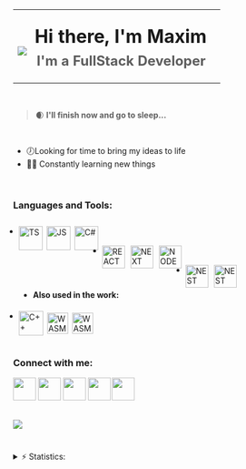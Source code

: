


<table style="border: none">
<th style="padding-top: 20px; border: none" >

![](https://res.cloudinary.com/dmj1kropp/image/upload/c_scale,w_90/v1684664730/emojibest_com_AnimatedSticker_aeou1k.gif)
    
</th>

<th style="border: none" >
    <summary style="margin: -20px 0px 0px 0px; list-style: none;">
        <h1 style="list-style: none; border: none; margin-left: -2px; line-height: 1.1">
            Hi there, I'm Maxim
        </h1>
        <h2 style="opacity: 0.7; margin-top: -10px">
            I'm a <span style="font-weight: 700">FullStack</span> Developer
        </h2>
    </summary>
<th>

</table>


<br>

 >🌒 <strong>I'll finish now and go to sleep...</strong>

<br>

<ul>
    <li>🕖Looking for time to bring my ideas to life</li>
    <li>👩‍💻 Constantly learning new things</li>
   
</ul>
<br>

### <strong>Languages and Tools:</strong>
<ul style="list-style-image: url('https://res.cloudinary.com/dmj1kropp/image/upload/v1646356077/Rectangle_35_zgadyp.png');
background: url('https://res.cloudinary.com/dmj1kropp/image/upload/v1646356704/Mask_group_z3bwz4.svg');
background-size: cover;
padding: 10px">
<li>
    <img align="left" alt="TS" width="42px" src="https://res.cloudinary.com/dmj1kropp/image/upload/v1684667374/Tools/icons8-typescript-144_krxkub.svg" style="margin-right:7px; "/>
    <img align="left" alt="JS" width="42px" src="https://res.cloudinary.com/dmj1kropp/image/upload/v1684667472/Tools/icons8-js-144_hxmxg7.png"
    style="margin-right:7px; "/>
    <img align="left" alt="C#" width="42px" src="https://res.cloudinary.com/dmj1kropp/image/upload/v1646352172/svgviewer-output_3_olfo08.svg"
    style="margin-right:7px; "/>
</li>

<br>
<li>
    <img align="left" alt="REACT" width="40px" src="https://res.cloudinary.com/dmj1kropp/image/upload/v1646351806/svgviewer-output_1_ud7uof.svg" style="margin-right:10px; "/>
    <img align="left" alt="NEXT" width="40px" src="https://res.cloudinary.com/dmj1kropp/image/upload/v1646350838/main-qimg-744f96b18fb3ef81b05512d78b679e25_ehic2m.png"
    style="margin-right:10px; "/>
        <img align="left" alt="NODE" width="40px" src="https://res.cloudinary.com/dmj1kropp/image/upload/v1684669924/Tools/5968322_ypu96i.png" style="margin-right:7px;"/>
</li>
<br>

<li>
    <img align="left" alt="NEST" width="40px" src="https://res.cloudinary.com/dmj1kropp/image/upload/v1684670020/Tools/NestJS.svg_jwnhr2.png"
    style="margin-right:10px; "/>
    <img align="left" alt="NEST" width="40px" src="https://res.cloudinary.com/dmj1kropp/image/upload/v1684670134/Tools/Microsoft_.NET_logo.svg_m0x5nr.png"
    style="margin-right:10px; "/>
</li>
<br>

<li style="
    list-style: disc;
    margin: 10px 0px 20px 25px
">
    <b>Also used in the work:</b>
</li>

<li>
    <img align="left" alt="C++" width="43px" src="https://res.cloudinary.com/dmj1kropp/image/upload/v1684668422/Tools/icons8-c_w2vxrs.svg"
    style="margin-right:7px; "/>
    <img align="left" alt="WASM" width="37px" src="https://res.cloudinary.com/dmj1kropp/image/upload/v1684668586/Tools/1200px-WebAssembly_Logo.svg_nari9s.png"
    style="margin-right:7px; margin-top: 3px"/>
    <img align="left" alt="WASM" width="37px" src="https://res.cloudinary.com/dmj1kropp/image/upload/v1684670902/Tools/free-djangoproject-2752208-2285025_iksgcw.webp"
    style="margin-right:7px; margin-top: 3px"/>
</li>

</ul>
<br>


### <strong>Connect with me:</strong>
[<img src="https://res.cloudinary.com/dmj1kropp/image/upload/v1646353669/svgviewer-output_6_n0tjjz.svg" width="40px" styles="">][telegram]
[<img src="https://res.cloudinary.com/dmj1kropp/image/upload/v1646354531/svgviewer-output_8_1_1_fxpuoa.svg" width="40px" styles="">][instagram]
[<img src="https://res.cloudinary.com/dmj1kropp/image/upload/v1646354199/svgviewer-output_7_1_iojifg.svg" width="40px" styles="">][vk]
[<img src="https://res.cloudinary.com/dmj1kropp/image/upload/v1646354666/svgviewer-output_9_1_eh2qit.png" width="40px" styles="">][linkedin]
[<img src="https://res.cloudinary.com/dmj1kropp/image/upload/v1646354926/Group_4_1_zhphle.png" width="40px" style="margin-left:-2px"/>][hh]


\
![](https://komarev.com/ghpvc/?username=buttercuper777&color=7045F0)


#
<details>
  <summary>⚡ Statistics:</summary>
   <img align="left" alt="codeSTACKr's GitHub Stats" src="https://github-readme-stats.vercel.app/api/top-langs/?username=Buttercuper777&langs_count=8&layout=compact" />
    <br />
    <img align="left" alt="codeSTACKr's GitHub Stats" src="https://github-readme-stats.vercel.app/api?username=Buttercuper777&show_icons=true" />
</details>

[website]: http://sunnyweather.ru/
[telegram]: https://t.me/maa_xim/
[linkedin]: https://www.linkedin.com/in/maxim-krupin-573461233/
[instagram]: https://www.instagram.com/maa_xim_/
[vk]: https://vk.com/porkery
[hh]: https://hh.ru/resume/af1ff572ff036fd6a10039ed1f7134696d6856
